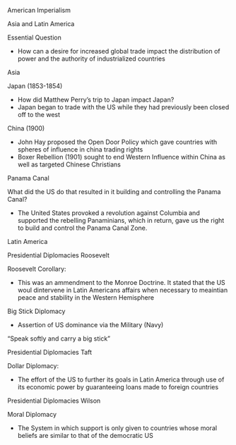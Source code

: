 <!-----

Yay, no errors, warnings, or alerts!

Conversion time: 0.299 seconds.


Using this Markdown file:

1. Paste this output into your source file.
2. See the notes and action items below regarding this conversion run.
3. Check the rendered output (headings, lists, code blocks, tables) for proper
   formatting and use a linkchecker before you publish this page.

Conversion notes:

* Docs to Markdown version 1.0β34
* Tue Oct 24 2023 04:21:48 GMT-0700 (PDT)
* Source doc: Copy of Unit 5-3
----->


American Imperialism

Asia and Latin America

Essential Question  
* How can a desire for increased global trade impact the distribution of power and the authority of industrialized countries 


Asia

Japan (1853-1854)
* How did Matthew Perry’s trip to Japan impact Japan?
* Japan began to trade with the US while they had previously been closed off to the west 

China (1900)
* John Hay proposed the Open Door Policy which gave countries with spheres of influence in china trading rights 
* Boxer Rebellion (1901) sought to end Western Influence within China as well as targeted Chinese Christians

Panama Canal

What did the US do that resulted in it building and controlling the Panama Canal?
* The United States provoked a revolution against Columbia and supported the rebelling Panaminians, which in return, gave us the right to build and control the Panama Canal Zone.

Latin America

Presidential Diplomacies Roosevelt

Roosevelt Corollary:
* This was an ammendment to the Monroe Doctrine. It stated that the US woul dintervene in Latin Americans affairs when necessary to meaintian peace and stability in the Western Hemisphere

Big Stick Diplomacy
* Assertion of US dominance via the Military (Navy)

“Speak softly and carry a big stick”

Presidential Diplomacies Taft

Dollar Diplomacy:
* The effort of the US to further its goals in Latin America through use of its economic power by guaranteeing loans made to foreign countries 

Presidential Diplomacies Wilson 

Moral Diplomacy
* The System in which support is only given to countries whose moral beliefs are similar to that of the democratic US  